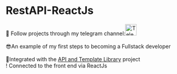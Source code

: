 # RestAPI-ReactJs

👀 Follow projects through my telegram channel:<a href="https://t.me/my_partfolio_web/6" target='_blank'><img height="30em" src="https://telegra.ph/file/6dab703f0e680b0ed613f.png" alt = "Telegram"/></a>
<br/></br>
😎An example of my first steps to becoming a Fullstack developer<br/><br/>
🔗Integrated with the <a href="https://github.com/KamoliddinIbrohimov/API-and-Template-Library">API and Template Library</a>
project<br/>
! Connected to the front end via ReactJs
